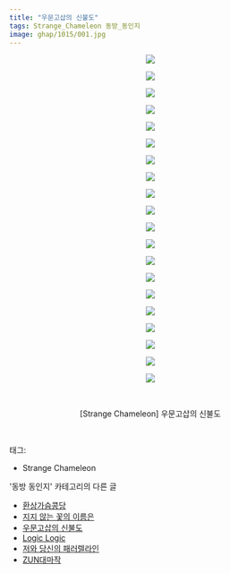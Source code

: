 ```yaml
---
title: "우문고삽의 신불도"
tags: Strange_Chameleon 동방_동인지
image: ghap/1015/001.jpg
---
```

<div class="article">
<p style="text-align: center; clear: none; float: none;"><img src="{{ site.nasurl }}/ghap/1015/001.jpg"/></p>
<p style="text-align: center; clear: none; float: none;"><img src="{{ site.nasurl }}/ghap/1015/002.jpg"/></p>
<p style="text-align: center; clear: none; float: none;"><img src="{{ site.nasurl }}/ghap/1015/003.jpg"/></p>
<p style="text-align: center; clear: none; float: none;"><img src="{{ site.nasurl }}/ghap/1015/004.jpg"/></p>
<p style="text-align: center; clear: none; float: none;"><img src="{{ site.nasurl }}/ghap/1015/005.jpg"/></p>
<p style="text-align: center; clear: none; float: none;"><img src="{{ site.nasurl }}/ghap/1015/006.jpg"/></p>
<p style="text-align: center; clear: none; float: none;"><img src="{{ site.nasurl }}/ghap/1015/007.jpg"/></p>
<p style="text-align: center; clear: none; float: none;"><img src="{{ site.nasurl }}/ghap/1015/008.jpg"/></p>
<p style="text-align: center; clear: none; float: none;"><img src="{{ site.nasurl }}/ghap/1015/009.jpg"/></p>
<p style="text-align: center; clear: none; float: none;"><img src="{{ site.nasurl }}/ghap/1015/010.jpg"/></p>
<p style="text-align: center; clear: none; float: none;"><img src="{{ site.nasurl }}/ghap/1015/011.jpg"/></p>
<p style="text-align: center; clear: none; float: none;"><img src="{{ site.nasurl }}/ghap/1015/012.jpg"/></p>
<p style="text-align: center; clear: none; float: none;"><img src="{{ site.nasurl }}/ghap/1015/013.jpg"/></p>
<p style="text-align: center; clear: none; float: none;"><img src="{{ site.nasurl }}/ghap/1015/014.jpg"/></p>
<p style="text-align: center; clear: none; float: none;"><img src="{{ site.nasurl }}/ghap/1015/015.jpg"/></p>
<p style="text-align: center; clear: none; float: none;"><img src="{{ site.nasurl }}/ghap/1015/016.jpg"/></p>
<p style="text-align: center; clear: none; float: none;"><img src="{{ site.nasurl }}/ghap/1015/017.jpg"/></p>
<p style="text-align: center; clear: none; float: none;"><img src="{{ site.nasurl }}/ghap/1015/018.jpg"/></p>
<p style="text-align: center; clear: none; float: none;"><img src="{{ site.nasurl }}/ghap/1015/019.jpg"/></p>
<p style="text-align: center; clear: none; float: none;"><img src="{{ site.nasurl }}/ghap/1015/020.jpg"/></p>
<p style="text-align: center; clear: none; float: none;"><br/></p>
<p style="text-align: center; clear: none; float: none;">[Strange Chameleon] 우문고삽의 신불도</p>
<p><br/></p>
</div><div class="tagTrail">
<p>태그: </p>
<ul>
<li>Strange Chameleon</li>
</ul>
</div><div class="another">
<p>'동방 동인지' 카테고리의 다른 글</p>
<ul>
<li><a href="/2016-07-22-ghap_1017">환상가슴콩당</a></li>
<li><a href="/2016-07-22-ghap_1016">지지 않는 꽃의 이름은</a></li>
<li><a href="/2016-07-22-ghap_1015">우문고삽의 신불도</a></li>
<li><a href="/2016-07-22-ghap_1014">Logic Logic</a></li>
<li><a href="/2016-07-22-ghap_1013">저와 당신의 패러렐라인</a></li>
<li><a href="/2016-07-22-ghap_1012">ZUN대마작</a></li>
</ul>
</div><div class="cb_module cb_fluid">
<div class="cb_wrt cb_profile">
</div><!-- commentList close -->
</div>